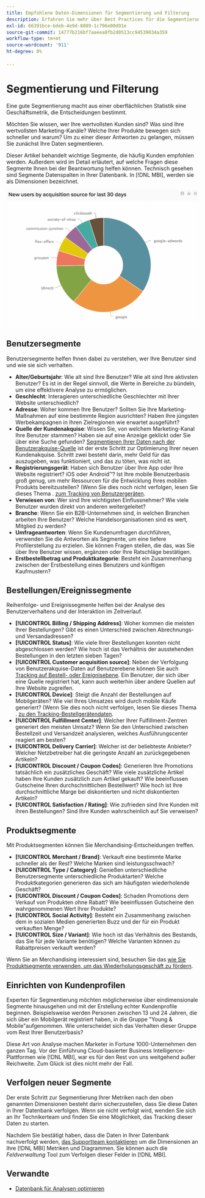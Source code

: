 ```yaml
---
title: Empfohlene Daten-Dimensionen für Segmentierung und Filterung
description: Erfahren Sie mehr über Best Practices für die Segmentierung und Filterung.
exl-id: 66391bce-bdeb-4e9d-8089-1c796e00d91e
source-git-commit: 14777b216bf7aaeea0fb2d0513cc94539034a359
workflow-type: tm+mt
source-wordcount: '911'
ht-degree: 0%

---
```


# Segmentierung und Filterung

Eine gute Segmentierung macht aus einer oberflächlichen Statistik eine Geschäftsmetrik, die Entscheidungen bestimmt.

Möchten Sie wissen, wer Ihre wertvollsten Kunden sind? Was sind Ihre wertvollsten Marketing-Kanäle? Welche Ihrer Produkte bewegen sich schneller und warum? Um zu einer dieser Antworten zu gelangen, müssen Sie zunächst Ihre Daten segmentieren.

Dieser Artikel behandelt wichtige Segmente, die häufig Kunden empfohlen werden. Außerdem wird im Detail erläutert, auf welche Fragen diese Segmente Ihnen bei der Beantwortung helfen können. Technisch gesehen sind Segmente Datenspalten in Ihrer Datenbank. In [!DNL MBI], werden sie als Dimensionen bezeichnet.

![](../../mbi/assets/mbi-critical-segments.png)


## Benutzersegmente

Benutzersegmente helfen Ihnen dabei zu verstehen, wer Ihre Benutzer sind und wie sie sich verhalten.

* **Alter/Geburtsjahr**: Wie alt sind Ihre Benutzer? Wie alt sind Ihre aktivsten Benutzer? Es ist in der Regel sinnvoll, die Werte in Bereiche zu bündeln, um eine effektivere Analyse zu ermöglichen.
* **Geschlecht**: Interagieren unterschiedliche Geschlechter mit Ihrer Website unterschiedlich?
* **Adresse**: Woher kommen Ihre Benutzer? Sollten Sie Ihre Marketing-Maßnahmen auf eine bestimmte Region ausrichten? Haben Ihre jüngsten Werbekampagnen in Ihren Zielregionen wie erwartet ausgeführt?
* **Quelle der Kundenakquise**\: Wissen Sie, von welchem Marketing-Kanal Ihre Benutzer stammen? Haben sie auf eine Anzeige geklickt oder Sie über eine Suche gefunden? [Segmentieren Ihrer Daten nach der Benutzerakquise-Quelle](../data-analyst/analysis/google-track-user-acq.md) ist der erste Schritt zur Optimierung Ihrer neuen Kundenakquise. Schritt zwei besteht darin, mehr Geld für das auszugeben, was funktioniert, und das zu töten, was nicht ist.
* **Registrierungsgerät**: Haben sich Benutzer über Ihre App oder Ihre Website registriert? iOS oder Android™? Ist Ihre mobile Benutzerbasis groß genug, um mehr Ressourcen für die Entwicklung Ihres mobilen Produkts bereitzustellen? (Wenn Sie dies noch nicht verfolgen, lesen Sie dieses Thema . [zum Tracking von Benutzergeräten](../data-analyst/analysis/track-usr-dev-browser.md).
* **Verwiesen von**: Wer sind Ihre wichtigsten Einflussnehmer? Wie viele Benutzer wurden direkt von anderen weitergeleitet?
* **Branche**: Wenn Sie ein B2B-Unternehmen sind, in welchen Branchen arbeiten Ihre Benutzer? Welche Handelsorganisationen sind es wert, Mitglied zu werden?
* **Umfrageantworten**: Wenn Sie Kundenumfragen durchführen, verwenden Sie die Antworten als Segmente, um eine tiefere Profilerstellung zu erzielen. Sie können Fragen stellen, die das, was Sie über Ihre Benutzer wissen, ergänzen oder Ihre Ratschläge bestätigen.
* **Erstbestellbetrag und Produktkategorie**: Besteht ein Zusammenhang zwischen der Erstbestellung eines Benutzers und künftigen Kaufmustern?

## Bestellungen/Ereignissegmente

Reihenfolge- und Ereignissegmente helfen bei der Analyse des Benutzerverhaltens und der Interaktion im Zeitverlauf.

* **[!UICONTROL Billing / Shipping Address]**: Woher kommen die meisten Ihrer Bestellungen? Gibt es einen Unterschied zwischen Abrechnungs- und Versandadressen?
* **[!UICONTROL Status]**: Wie viele Ihrer Bestellungen konnten nicht abgeschlossen werden? Wie hoch ist das Verhältnis der ausstehenden Bestellungen in den letzten sieben Tagen?
* **[!UICONTROL Customer acquisition source]**: Neben der Verfolgung von Benutzerakquise-Daten auf Benutzerebene können Sie auch [Tracking auf Bestell- oder Ereignisebene](../data-analyst/analysis/google-track-user-acq.md). Ein Benutzer, der sich über eine Quelle registriert hat, kann auch weiterhin über andere Quellen auf Ihre Website zugreifen.
* **[!UICONTROL Device]**: Steigt die Anzahl der Bestellungen auf Mobilgeräten? Wie viel Ihres Umsatzes wird durch mobile Käufe generiert? (Wenn Sie dies noch nicht verfolgen, lesen Sie dieses Thema . [zu den Tracking-Bestellgerätendaten](../data-analyst/analysis/track-usr-dev-browser.md).
* **[!UICONTROL Fulfillment Center]**: Welcher Ihrer Fulfillment-Zentren generiert den meisten Umsatz? Wenn Sie den Unterschied zwischen Bestellzeit und Versandzeit analysieren, welches Ausführungscenter reagiert am besten?
* **[!UICONTROL Delivery Carrier]**: Welcher ist der beliebteste Anbieter? Welcher Netzbetreiber hat die geringste Anzahl an zurückgegebenen Artikeln?
* **[!UICONTROL Discount / Coupon Codes]**: Generieren Ihre Promotions tatsächlich ein zusätzliches Geschäft? Wie viele zusätzliche Artikel haben Ihre Kunden zusätzlich zum Artikel gekauft? Wie beeinflussen Gutscheine Ihren durchschnittlichen Bestellwert? Wie hoch ist Ihre durchschnittliche Marge bei diskontierten und nicht diskontierten Artikeln?
* **[!UICONTROL Satisfaction / Rating]**: Wie zufrieden sind Ihre Kunden mit ihren Bestellungen? Sind Ihre Kunden wahrscheinlich auf Sie verweisen?

## Produktsegmente

Mit Produktsegmenten können Sie Merchandising-Entscheidungen treffen.

* **[!UICONTROL Merchant / Brand]**: Verkauft eine bestimmte Marke schneller als der Rest? Welche Marken sind leistungsschwach?
* **[!UICONTROL Type / Category]**: Genießen unterschiedliche Benutzersegmente unterschiedliche Produktarten? Welche Produktkategorien generieren das sich am häufigsten wiederholende Geschäft?
* **[!UICONTROL Discount / Coupon Codes]**: Schaden Promotions dem Verkauf von Produkten ohne Rabatt? Wie beeinflussen Gutscheine den wahrgenommenen Wert Ihrer Produkte?
* **[!UICONTROL Social Activity]**: Besteht ein Zusammenhang zwischen dem in sozialen Medien generierten Buzz und der für ein Produkt verkauften Menge?
* **[!UICONTROL Size / Variant]**: Wie hoch ist das Verhältnis des Bestands, das Sie für jede Variante benötigen? Welche Varianten können zu Rabattpreisen verkauft werden?

Wenn Sie an Merchandising interessiert sind, besuchen Sie das [wie Sie Produktsegmente verwenden, um das Wiederholungsgeschäft zu fördern](../data-analyst/analysis/most-value-source-channel.md).

## Einrichten von Kundenprofilen

Experten für Segmentierung möchten möglicherweise über eindimensionale Segmente hinausgehen und mit der Erstellung echter Kundenprofile beginnen. Beispielsweise werden Personen zwischen 13 und 24 Jahren, die sich über ein Mobilgerät registriert haben, in die Gruppe &quot;Young &amp; Mobile&quot;aufgenommen. Wie unterscheidet sich das Verhalten dieser Gruppe vom Rest Ihrer Benutzerbasis?

Diese Art von Analyse machen Marketer in Fortune 1000-Unternehmen den ganzen Tag. Vor der Einführung Cloud-basierter Business Intelligence-Plattformen wie [!DNL MBI], war es für den Rest von uns weitgehend außer Reichweite. Zum Glück ist dies nicht mehr der Fall.

## Verfolgen neuer Segmente

Der erste Schritt zur Segmentierung Ihrer Metriken nach den oben genannten Dimensionen besteht darin sicherzustellen, dass Sie diese Daten in Ihrer Datenbank verfolgen. Wenn sie nicht verfolgt wird, wenden Sie sich an Ihr Technikerteam und finden Sie eine Möglichkeit, das Tracking dieser Daten zu starten.

Nachdem Sie bestätigt haben, dass die Daten in Ihrer Datenbank nachverfolgt werden, [das Supportteam kontaktieren](https://experienceleague.adobe.com/docs/commerce-knowledge-base/kb/troubleshooting/miscellaneous/mbi-service-policies.html?lang=en) um die Dimensionen an Ihre [!DNL MBI] Metriken und Diagrammen. Sie können auch die *Feldverwaltung* Tool zum Verfolgen dieser Felder in [!DNL MBI].

## Verwandte

* [Datenbank für Analysen optimieren](../best-practices/opt-db-analysis.md)
